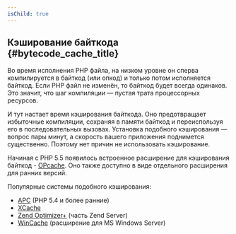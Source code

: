 ```yaml
---
isChild: true
---
```


## Кэширование байткода {#bytecode_cache_title}

Во время исполнения PHP файла, на низком уровне он сперва компилируется в байткод (или опкод) и только потом исполняется байткод. Если PHP файл не изменён, то байткод будет всегда одинаков. Это значит, что шаг компиляции &mdash; пустая трата процессорных ресурсов.

И тут настает время кэширования байткода. Оно предотвращает избыточные компиляции, сохраняя в памяти байткод и переиспользуя его в последовательных вызовах. Установка подобного кэширования &mdash; вопрос пары минут, а скорость вашего приложения поднимется существенно. Поэтому нет причин не использовать кэширование.

Начиная с PHP 5.5 появилось встроенное расширение для кэширования байткод - [OPcache](http://php.net/manual/ru/book.opcache.php). Оно также доступно в виде отдельного расширения для ранних версий.

Популярные системы подобного кэширования:

* [APC](http://php.net/manual/ru/book.apc.php) (PHP 5.4 и более ранние)
* [XCache](http://xcache.lighttpd.net/)
* [Zend Optimizer+](http://www.zend.com/products/server/) (часть Zend Server)
* [WinCache](http://www.iis.net/download/wincacheforphp) (расширение для MS Windows Server)
